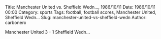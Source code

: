 Title: Manchester United vs. Sheffield Wedn…, 1986/10/11
Date: 1986/10/11 00:00
Category: sports
Tags: football, football scores, Manchester United, Sheffield Wedn…
Slug: manchester-united-vs-sheffield-wedn
Author: carbonero


Manchester United 3 - 1 Sheffield Wedn…
